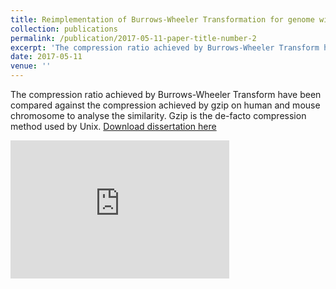 ```yaml
---
title: Reimplementation of Burrows-Wheeler Transformation for genome wide sequence data compression and identifying factors affecting its efficiency
collection: publications
permalink: /publication/2017-05-11-paper-title-number-2
excerpt: 'The compression ratio achieved by Burrows-Wheeler Transform have been compared against the compression achieved by gzip on human and mouse chromosomes.'
date: 2017-05-11
venue: ''
---
```



The compression ratio achieved by Burrows-Wheeler Transform have been compared against the compression achieved by gzip on human and mouse chromosome to analyse the similarity. Gzip is the de-facto compression method used by Unix. 
[Download dissertation here](https://drive.google.com/file/d/1376YWuMrGrAt_mZg-VlnHXU2NgfcUdmu/view?usp=sharing)
<iframe src="https://onedrive.live.com/embed?cid=D020380DD4BB6930&amp;resid=D020380DD4BB6930%21699&amp;authkey=AHQpfbEPDK3MPw0&amp;em=2&amp;wdAr=1.7777777777777777" width="350px" height="221px" frameborder="0">This is an embedded <a target="_blank" href="https://office.com">Microsoft Office</a> presentation, powered by <a target="_blank" href="https://office.com/webapps">Office</a>.</iframe>
